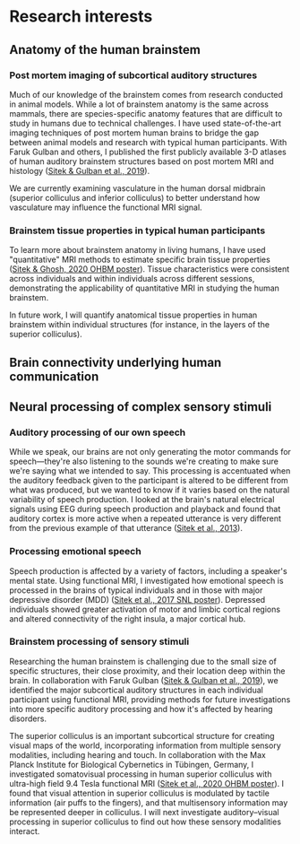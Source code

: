 # Research interests

## Anatomy of the human brainstem
### Post mortem imaging of subcortical auditory structures
Much of our knowledge of the brainstem comes from research conducted in animal models. While a lot of brainstem anatomy is the same across mammals, there are species-specific anatomy features that are difficult to study in humans due to technical challenges. I have used state-of-the-art imaging techniques of post mortem human brains to bridge the gap between animal models and research with typical human participants. With Faruk Gulban and others, I published the first publicly available 3-D atlases of human auditory brainstem structures based on post mortem MRI and histology ([Sitek & Gulban et al., 2019](https://doi.org/10.7554/eLife.48932)).

We are currently examining vasculature in the human dorsal midbrain (superior colliculus and inferior colliculus) to better understand how vasculature may influence the functional MRI signal.

### Brainstem tissue properties in typical human participants
To learn more about brainstem anatomy in living humans, I have used "quantitative" MRI methods to estimate specific brain tissue properties ([Sitek & Ghosh, 2020 OHBM poster](https://twitter.com/krsitek/status/1275806156095709185?s=20)). Tissue characteristics were consistent across individuals and within individuals across different sessions, demonstrating the applicability of quantitative MRI in studying the human brainstem.

In future work, I will quantify anatomical tissue properties in human brainstem within individual structures (for instance, in the layers of the superior colliculus).

## Brain connectivity underlying human communication


## Neural processing of complex sensory stimuli
### Auditory processing of our own speech
While we speak, our brains are not only generating the motor commands for speech—they're also listening to the sounds we're creating to make sure we're saying what we intended to say. This processing is accentuated when the auditory feedback given to the participant is altered to be different from what was produced, but we wanted to know if it varies based on the natural variability of speech production. I looked at the brain's natural electrical signals using EEG during speech production and playback and found that auditory cortex is more active when a repeated utterance is very different from the previous example of that utterance ([Sitek et al., 2013](https://doi.org/10.1371/journal.pone.0082925)).

### Processing emotional speech
Speech production is affected by a variety of factors, including a speaker's mental state. Using functional MRI, I investigated how emotional speech is processed in the brains of typical individuals and in those with major depressive disorder (MDD) ([Sitek et al., 2017 SNL poster](https://doi.org/10.6084/m9.figshare.5554846.v1)). Depressed individuals showed greater activation of motor and limbic cortical regions and altered connectivity of the right insula, a major cortical hub.

### Brainstem processing of sensory stimuli
Researching the human brainstem is challenging due to the small size of specific structures, their close proximity, and their location deep within the brain. In collaboration with Faruk Gulban ([Sitek & Gulban et al., 2019](https://doi.org/10.7554/eLife.48932)), we identified the major subcortical auditory structures in each individual participant using functional MRI, providing methods for future investigations into more specific auditory processing and how it's affected by hearing disorders.

The superior colliculus is an important subcortical structure for creating visual maps of the world, incorporating information from multiple sensory modalities, including hearing and touch. In collaboration with the Max Planck Institute for Biological Cybernetics in Tübingen, Germany, I investigated somatovisual processing in human superior colliculus with ultra-high field 9.4 Tesla functional MRI ([Sitek et al., 2020 OHBM poster](https://twitter.com/krsitek/status/1275804583944732674?s=20)). I found that visual attention in superior colliculus is modulated by tactile information (air puffs to the fingers), and that multisensory information may be represented deeper in colliculus. I will next investigate auditory–visual processing in superior colliculus to find out how these sensory modalities interact.
